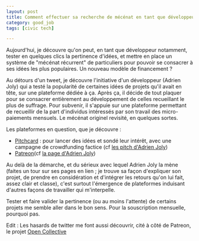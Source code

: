 ```yaml
---
layout: post
title: Comment effectuer sa recherche de mécénat en tant que développeur indépendant ?
category: good_job
tags: [civic tech]

---
```


Aujourd'hui, je découvre qu'on peut, en tant que développeur notamment, tester en quelques clics la pertinence d'idées, et mettre en place un système de "mécénat récurrent" de particuliers pour pouvoir se consacrer à ses idées les plus populaires. Un nouveau modèle de financement ?

<!--more-->

Au détours d'un tweet, je découvre l'initiative d'un développeur (Adrien Joly) qui a testé la popularité de certaines idées de projets qu'il avait en tête, sur une plateforme dédiée à ça. Après ça, il décide de tout plaquer pour se consacrer entièrement au développement de celles recueillant le plus de suffrage. Pour subvenir, il s'appuie sur une plateforme permettant de recueillir de la part d'individus intéressés par son travail des micro-paiements mensuels. Le mécénat originel revisité, en quelques sortes.

Les plateformes en question, que je découvre :
- [Pitchcard](https://www.pitchcard.io) : pour lancer des idées et sondé leur intérêt, avec une campagne de crowdfunding factice (cf [les pitch d'Adrien Joly](https://www.pitchcard.io/u/adrienjoly))
- [Patreon](https://www.patreon.com/)(cf [la page d'Adrien Joly](https://www.patreon.com/adrienjoly))

Au delà de la démarche, et du sérieux avec lequel Adrien Joly la mène (faites un tour sur ses pages en lien ; je trouve sa façon d'expliquer son projet, de prendre en considération et d'intégrer les retours qu'on lui fait, assez clair et classe), c'est surtout l'émergence de plateformes induisant d'autres façons de travailler qui m'interpelle.

Tester et faire valider la pertinence (ou au moins l'attente) de certains projets me semble aller dans le bon sens. Pour la souscription mensuelle, pourquoi pas.


Edit :
Les hasards de twitter me font aussi découvrir, cité à côté de Patreon, le projet [Open Collective](opencollective.com)
